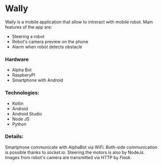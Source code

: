 # Wally
Wally is a mobile application that allow to intreract with mobile robot. Main features of the app are:
- Steering a robot
- Robot's camera preview on the phone
- Alarm when robot detects obstacle

### Hardware
- Alpha Bot
- RaspberyPI
- Smartphone with Android

### Technologies:
- Kotlin
- Android
- Android Studio
- Node JS
- Python

### Details:
Smartphone communicate with AlphaBot via WiFi. Both-side communication is possible thanks to <i>socket.io</i>. Steering the motors is also by NodeJs. Images from robot's camera are transmitted via HTTP by <i>Flask</i>. 

